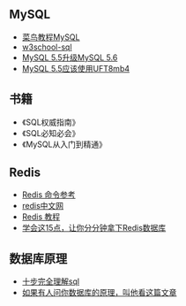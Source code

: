 ## MySQL

- [菜鸟教程MySQL](http://www.runoob.com/mysql/mysql-administration.html)
- [w3school-sql](http://www.w3school.com.cn/sql/sql_intro.asp)
- [MySQL 5.5升级MySQL 5.6](http://tencentdba.com/blog/mysql-5-5-upgrade-mysql-5-6/)
- [MySQL 5.5应该使用UFT8mb4](https://medium.com/@adamhooper/in-mysql-never-use-utf8-use-utf8mb4-11761243e434)


## 书籍

- 《SQL权威指南》
- 《SQL必知必会》
- 《MySQL从入门到精通》

## Redis

- [Redis 命令参考](http://redisdoc.com/)
- [redis中文网](http://www.redis.cn/)
- [Redis 教程](http://www.runoob.com/redis/redis-tutorial.html)
- [学会这15点，让你分分钟拿下Redis数据库](https://mp.weixin.qq.com/s?__biz=MzI0MDQ4MTM5NQ==&mid=2247485705&idx=1&sn=55cbaf1daa569c34d4810ea7411ec68b&chksm=e91b6c15de6ce5033f63c2748ffd0709745b896cbd2eab08daa5b63cf2d8636a263e20d25508&mpshare=1&scene=1&srcid=0514eIwZ9q3WEz3wvUhEf1WZ#rd)

## 数据库原理

- [十步完全理解sql](http://blog.jobbole.com/55086/)
- [如果有人问你数据库的原理，叫他看这篇文章](http://blog.jobbole.com/100349/)




